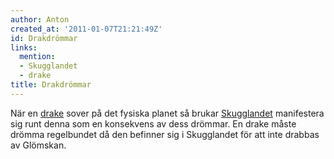 ```yaml
---
author: Anton
created_at: '2011-01-07T21:21:49Z'
id: Drakdrömmar
links:
  mention:
  - Skugglandet
  - drake
title: Drakdrömmar
---
```


När en [drake] sover på det fysiska planet så brukar [Skugglandet] manifestera sig runt denna som en
konsekvens av dess drömmar. En drake måste drömma regelbundet då den befinner sig i Skugglandet för
att inte drabbas av Glömskan.

  [drake]: drake
  [Skugglandet]: Skugglandet
